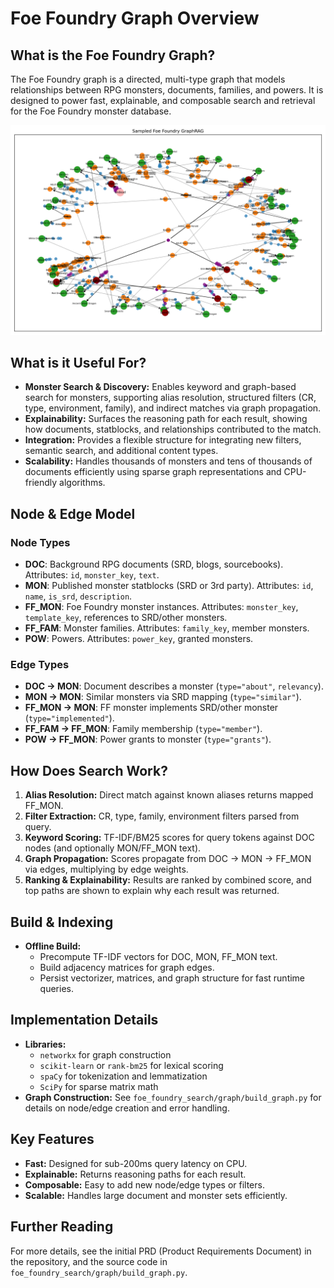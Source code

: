 # Foe Foundry Graph Overview

## What is the Foe Foundry Graph?
The Foe Foundry graph is a directed, multi-type graph that models relationships between RPG monsters, documents, families, and powers. It is designed to power fast, explainable, and composable search and retrieval for the Foe Foundry monster database.

![foe_foundry_graph_sampled.png](foe_foundry_graph_sampled.png)

## What is it Useful For?
- **Monster Search & Discovery:** Enables keyword and graph-based search for monsters, supporting alias resolution, structured filters (CR, type, environment, family), and indirect matches via graph propagation.
- **Explainability:** Surfaces the reasoning path for each result, showing how documents, statblocks, and relationships contributed to the match.
- **Integration:** Provides a flexible structure for integrating new filters, semantic search, and additional content types.
- **Scalability:** Handles thousands of monsters and tens of thousands of documents efficiently using sparse graph representations and CPU-friendly algorithms.

## Node & Edge Model
### Node Types
- **DOC**: Background RPG documents (SRD, blogs, sourcebooks). Attributes: `id`, `monster_key`, `text`.
- **MON**: Published monster statblocks (SRD or 3rd party). Attributes: `id`, `name`, `is_srd`, `description`.
- **FF_MON**: Foe Foundry monster instances. Attributes: `monster_key`, `template_key`, references to SRD/other monsters.
- **FF_FAM**: Monster families. Attributes: `family_key`, member monsters.
- **POW**: Powers. Attributes: `power_key`, granted monsters.

### Edge Types
- **DOC → MON**: Document describes a monster (`type="about"`, `relevancy`).
- **MON → MON**: Similar monsters via SRD mapping (`type="similar"`).
- **FF_MON → MON**: FF monster implements SRD/other monster (`type="implemented"`).
- **FF_FAM → FF_MON**: Family membership (`type="member"`).
- **POW → FF_MON**: Power grants to monster (`type="grants"`).

## How Does Search Work?
1. **Alias Resolution:** Direct match against known aliases returns mapped FF_MON.
2. **Filter Extraction:** CR, type, family, environment filters parsed from query.
3. **Keyword Scoring:** TF-IDF/BM25 scores for query tokens against DOC nodes (and optionally MON/FF_MON text).
4. **Graph Propagation:** Scores propagate from DOC → MON → FF_MON via edges, multiplying by edge weights.
5. **Ranking & Explainability:** Results are ranked by combined score, and top paths are shown to explain why each result was returned.

## Build & Indexing
- **Offline Build:**
  - Precompute TF-IDF vectors for DOC, MON, FF_MON text.
  - Build adjacency matrices for graph edges.
  - Persist vectorizer, matrices, and graph structure for fast runtime queries.

## Implementation Details
- **Libraries:**
  - `networkx` for graph construction
  - `scikit-learn` or `rank-bm25` for lexical scoring
  - `spaCy` for tokenization and lemmatization
  - `SciPy` for sparse matrix math
- **Graph Construction:** See `foe_foundry_search/graph/build_graph.py` for details on node/edge creation and error handling.

## Key Features
- **Fast:** Designed for sub-200ms query latency on CPU.
- **Explainable:** Returns reasoning paths for each result.
- **Composable:** Easy to add new node/edge types or filters.
- **Scalable:** Handles large document and monster sets efficiently.

## Further Reading
For more details, see the initial PRD (Product Requirements Document) in the repository, and the source code in `foe_foundry_search/graph/build_graph.py`.
